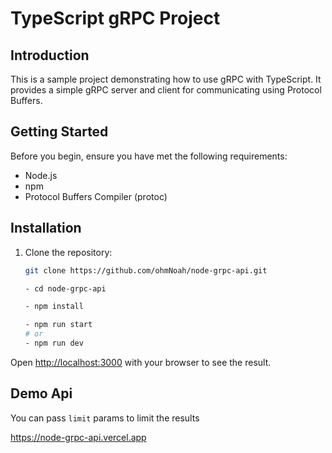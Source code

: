 # TypeScript gRPC Project

## Introduction
This is a sample project demonstrating how to use gRPC with TypeScript. It provides a simple gRPC server and client for communicating using Protocol Buffers.

## Getting Started
Before you begin, ensure you have met the following requirements:
- Node.js
- npm
- Protocol Buffers Compiler (protoc)

## Installation
1. Clone the repository:
   ```bash
   git clone https://github.com/ohmNoah/node-grpc-api.git
   
   - cd node-grpc-api

   - npm install

   - npm run start
   # or
   - npm run dev
   ```
Open [http://localhost:3000](http://localhost:3000) with your browser to see the result.

## Demo Api
You can pass `limit` params to limit the results

https://node-grpc-api.vercel.app 
